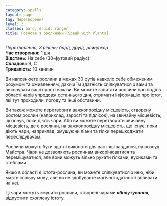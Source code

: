 ```yaml
---
category: spells
layout: page
tag: Перетворення
level: 3
classes: bard, druid, ranger
title: Розмова з рослинами [Speak with Plants]
---
```


_Перетворення, 3 рівень; бард, друїд, рейнджер_    
**Час створення:** 1 дія    
**Відстань:** На себе (30-футовий радіус)    
**Складові:** В, С    
**Тривалість:** 10 хвилин    

Ви наповнюєте рослини в межах 30 футів навколо себе обмеженим розумом та оживленням, даючи їм здатність спілкуватися з вами та виконувати ваші прості накази. Ви можете запитати рослини про події в області чарів упродовж останнього дня, отримати інформацію про істот, які тут проходили, погоду та інші обставини.    

Ви також можете перетворити важкопрохідну місцевість, створену ростом рослин (наприклад, зарості та підлісок), на звичайну місцевість, що існує, поки діють чари. Або ви можете перетворити звичайну місцевість, де є рослини, на важкопрохідну місцевість, що існує, поки діють чари, наприклад, змушуючи ліани та гілки перешкоджати переслідувачам.    

Рослини можуть бути здатні виконати для вас інші завдання, на розсуд Майстра. Чари не дозволяють рослинам викорінюватися та переміщуватися, але вони можуть вільно рухати гілками, вусиками та стеблами.    

Якщо в області є істота-рослина, ви можете спілкуватися з нею, ніби маєте спільну мову, але ви не здобуваєте магічної здатності впливати на неї.    

Ці чари можуть змусити рослини, створені чарами **_обплутування_**, відпустити схоплену істоту. 
